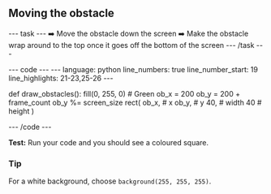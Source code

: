 <h2 class="c-project-heading--task">Moving the obstacle</h2>

--- task ---
➡️ Move the obstacle down the screen
➡️ Make the obstacle wrap around to the top once it goes off the bottom of the screen
--- /task --- 
 

<div class="c-project-code">
--- code ---
---
language: python
line_numbers: true
line_number_start: 19
line_highlights: 21-23,25-26
---

def draw_obstacles():
    fill(0, 255, 0) # Green
    ob_x = 200
    ob_y = 200 + frame_count
    ob_y %= screen_size
    rect(
        ob_x, # x
        ob_y, # y
        40,  # width
        40   # height
    )  

--- /code ---
</div>

**Test:** Run your code and you should see a coloured square. 

<div class="c-project-callout c-project-callout--tip">

### Tip

For a white background, choose `background(255, 255, 255)`.

</div>
